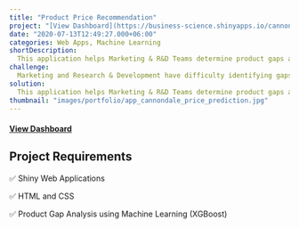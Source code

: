 ```yaml
---
title: "Product Price Recommendation"
project: "[View Dashboard](https://business-science.shinyapps.io/cannondale_price_prediction_app/)"
date: "2020-07-13T12:49:27.000+06:00"
categories: Web Apps, Machine Learning
shortDescription: 
  This application helps Marketing & R&D Teams determine product gaps and price new products to fill the gaps using machine learning. 
challenge: 
  Marketing and Research & Development have difficulty identifying gaps in product lines, which reduces revenue. 
solution: 
  This application helps Marketing & R&D Teams determine product gaps and price new products to fill the gaps using machine learning. The application is built in the [5-Course R-Track System](https://university.business-science.io/p/5-course-bundle-machine-learning-web-apps-time-series).
thumbnail: "images/portfolio/app_cannondale_price_prediction.jpg"
---
```




#### [View Dashboard](https://business-science.shinyapps.io/cannondale_price_prediction_app/)

## Project Requirements

✅ Shiny Web Applications

✅ HTML and CSS

✅ Product Gap Analysis using Machine Learning (XGBoost)

